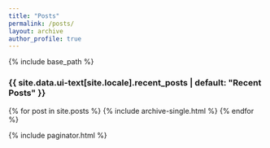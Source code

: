 ```yaml
---
title: "Posts"
permalink: /posts/
layout: archive
author_profile: true
---
```


{% include base_path %}

<h3 class="archive__subtitle">{{ site.data.ui-text[site.locale].recent_posts | default: "Recent Posts" }}</h3>

{% for post in site.posts %}
  {% include archive-single.html %}
{% endfor %}

{% include paginator.html %}
